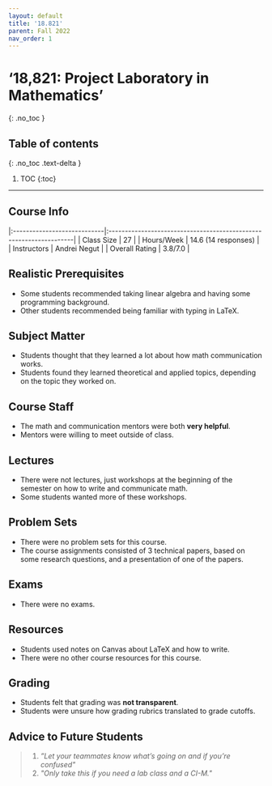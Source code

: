 ```yaml
---
layout: default
title: '18.821'
parent: Fall 2022
nav_order: 1
---
```


# ‘18,821: Project Laboratory in Mathematics’
{: .no_toc }

## Table of contents
{: .no_toc .text-delta }

1. TOC
{:toc}

---

## Course Info

|:----------------------------|:-------------------------------------------------------------------|
| Class Size    		| 27                                                            		|
| Hours/Week        	| 14.6 (14 responses)                                          	| 
| Instructors         	| Andrei Negut						|
| Overall Rating	| 3.8/7.0						|

## Realistic Prerequisites
* Some students recommended taking linear algebra and having some programming background.
* Other students recommended being familiar with typing in LaTeX. 

## Subject Matter
* Students thought that they learned a lot about how math communication works. 
* Students found they learned theoretical and applied topics, depending on the topic they worked on.

## Course Staff
* The math and communication mentors were both **very helpful**.
* Mentors were willing to meet outside of class.

## Lectures
* There were not lectures, just workshops at the beginning of the semester on how to write and communicate math. 
* Some students wanted more of these workshops. 

## Problem Sets
* There were no problem sets for this course.
* The course assignments consisted of 3 technical papers, based on some research questions, and a presentation of one of the papers.

## Exams
* There were no exams.

## Resources
* Students used notes on Canvas about LaTeX and how to write.
* There were no other course resources for this course.

## Grading
* Students felt that grading was **not transparent**.
* Students were unsure how grading rubrics translated to grade cutoffs.

## Advice to Future Students
> 1. *”Let your teammates know what’s going on and if you’re confused"* 
> 2. *"Only take this if you need a lab class and a CI-M."*
